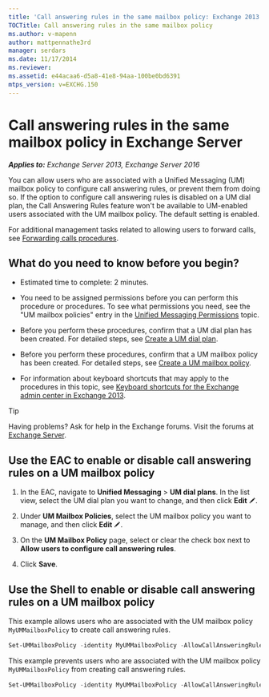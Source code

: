 ```yaml
---
title: 'Call answering rules in the same mailbox policy: Exchange 2013 Help'
TOCTitle: Call answering rules in the same mailbox policy
ms.author: v-mapenn
author: mattpennathe3rd
manager: serdars
ms.date: 11/17/2014
ms.reviewer:
ms.assetid: e44acaa6-d5a8-41e8-94aa-100be0bd6391
mtps_version: v=EXCHG.150
---
```


# Call answering rules in the same mailbox policy in Exchange Server

_**Applies to:** Exchange Server 2013, Exchange Server 2016_

You can allow users who are associated with a Unified Messaging (UM) mailbox policy to configure call answering rules, or prevent them from doing so. If the option to configure call answering rules is disabled on a UM dial plan, the Call Answering Rules feature won't be available to UM-enabled users associated with the UM mailbox policy. The default setting is enabled.

For additional management tasks related to allowing users to forward calls, see [Forwarding calls procedures](forwarding-calls-procedures-exchange-2013-help.md).

## What do you need to know before you begin?

- Estimated time to complete: 2 minutes.

- You need to be assigned permissions before you can perform this procedure or procedures. To see what permissions you need, see the "UM mailbox policies" entry in the [Unified Messaging Permissions](https://technet.microsoft.com/library/d326c3bc-8f33-434a-bf02-a83cc26a5498.aspx) topic.

- Before you perform these procedures, confirm that a UM dial plan has been created. For detailed steps, see [Create a UM dial plan](create-um-dial-plan-exchange-2013-help.md).

- Before you perform these procedures, confirm that a UM mailbox policy has been created. For detailed steps, see [Create a UM mailbox policy](create-um-mailbox-policy-exchange-2013-help.md).

- For information about keyboard shortcuts that may apply to the procedures in this topic, see [Keyboard shortcuts for the Exchange admin center in Exchange 2013](keyboard-shortcuts-in-the-exchange-admin-center-2013-help.md).

> [!TIP]
> Having problems? Ask for help in the Exchange forums. Visit the forums at [Exchange Server](https://go.microsoft.com/fwlink/p/?linkId=60612).

## Use the EAC to enable or disable call answering rules on a UM mailbox policy

1. In the EAC, navigate to **Unified Messaging** \> **UM dial plans**. In the list view, select the UM dial plan you want to change, and then click **Edit** ![Edit icon](images/ITPro_EAC_EditIcon.gif).

2. Under **UM Mailbox Policies**, select the UM mailbox policy you want to manage, and then click **Edit** ![Edit icon](images/ITPro_EAC_EditIcon.gif).

3. On the **UM Mailbox Policy** page, select or clear the check box next to **Allow users to configure call answering rules**.

4. Click **Save**.

## Use the Shell to enable or disable call answering rules on a UM mailbox policy

This example allows users who are associated with the UM mailbox policy `MyUMMailboxPolicy` to create call answering rules.

```powershell
Set-UMMailboxPolicy -identity MyUMMailboxPolicy -AllowCallAnsweringRules $true
```

This example prevents users who are associated with the UM mailbox policy `MyUMMailboxPolicy` from creating call answering rules.

```powershell
Set-UMMailboxPolicy -identity MyUMMailboxPolicy -AllowCallAnsweringRules $false
```
